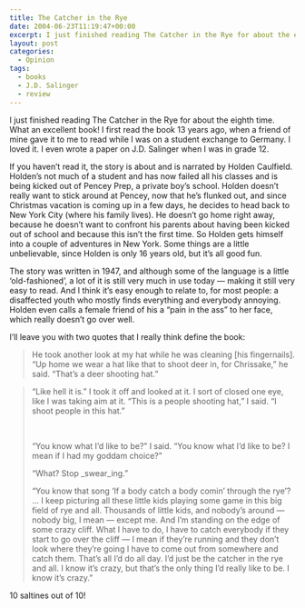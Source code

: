 ```yaml
---
title: The Catcher in the Rye
date: 2004-06-23T11:19:47+00:00
excerpt: I just finished reading The Catcher in the Rye for about the eighth time. What an excellent book!
layout: post
categories:
  - Opinion
tags:
  - books
  - J.D. Salinger
  - review
---
```

I just finished reading The Catcher in the Rye for about the eighth time. What an excellent book! I first read the book 13 years ago, when a friend of mine gave it to me to read while I was on a student exchange to Germany. I loved it. I even wrote a paper on J.D. Salinger when I was in grade 12.

If you haven&#8217;t read it, the story is about and is narrated by Holden Caulfield. Holden&#8217;s not much of a student and has now failed all his classes and is being kicked out of Pencey Prep, a private boy&#8217;s school. Holden doesn&#8217;t really want to stick around at Pencey, now that he&#8217;s flunked out, and since Christmas vacation is coming up in a few days, he decides to head back to New York City (where his family lives). He doesn&#8217;t go home right away, because he doesn&#8217;t want to confront his parents about having been kicked out of school and because this isn&#8217;t the first time. So Holden gets himself into a couple of adventures in New York. Some things are a little unbelievable, since Holden is only 16 years old, but it&#8217;s all good fun.

The story was written in 1947, and although some of the language is a little &#8216;old-fashioned&#8217;, a lot of it is still very much in use today — making it still very easy to read. And I think it&#8217;s easy enough to relate to, for most people: a disaffected youth who mostly finds everything and everybody annoying. Holden even calls a female friend of his a &#8220;pain in the ass&#8221; to her face, which really doesn&#8217;t go over well.

I&#8217;ll leave you with two quotes that I really think define the book:

> He took another look at my hat while he was cleaning [his fingernails]. &#8220;Up home we wear a hat like that to shoot deer in, for Chrissake,&#8221; he said. &#8220;That&#8217;s a deer shooting hat.&#8221;
  
> &#8220;Like hell it is.&#8221; I took it off and looked at it. I sort of closed one eye, like I was taking aim at it. &#8220;This is a people shooting hat,&#8221; I said. &#8220;I shoot people in this hat.&#8221;
> 
> &nbsp;
> 
> &#8220;You know what I&#8217;d like to be?&#8221; I said. &#8220;You know what I&#8217;d like to be? I mean if I had my goddam choice?&#8221;
> 
> &#8220;What? Stop _swear_ing.&#8221;
> 
> &#8220;You know that song &#8216;If a body catch a body comin&#8217; through the rye&#8217;? &#8230; I keep picturing all these little kids playing some game in this big field of rye and all. Thousands of little kids, and nobody&#8217;s around — nobody big, I mean — except me. And I&#8217;m standing on the edge of some crazy cliff. What I have to do, I have to catch everybody if they start to go over the cliff — I mean if they&#8217;re running and they don&#8217;t look where they&#8217;re going I have to come out from somewhere and catch them. That&#8217;s all I&#8217;d do all day. I&#8217;d just be the catcher in the rye and all. I know it&#8217;s crazy, but that&#8217;s the only thing I&#8217;d really like to be. I know it&#8217;s crazy.&#8221;

10 saltines out of 10!